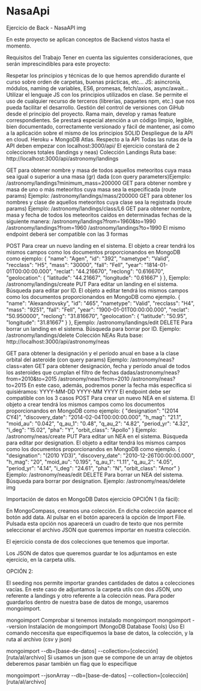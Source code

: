 # NasaApi

Ejercicio de Back - NasaAPI
img

En este proyecto se aplican conceptos de Backend vistos hasta el momento. 

Requisitos del Trabajo
Tener en cuenta las siguientes consideraciones, que serán imprescindibles para este proyecto:

Respetar los principios y técnicas de lo que hemos aprendido durante el curso sobre orden de carpetas, buenas prácticas, etc...
JS: asincronía, módulos, naming de variables, ES6, promesas, fetch/axios, async/await... Utilizar el lenguaje JS con los principios utilizados en clase.
Se permite el uso de cualquier recurso de terceros (librerías, paquetes npm, etc.) que nos pueda facilitar el desarrollo.
Gestión del control de versiones con GiHub desde el principio del proyecto. Rama main, develop y ramas feature correspondientes.
Se prestará especial atención a un código limpio, legible, bien documentado, correctamente versionado y fácil de mantener, así como a la aplicación sobre el mismo de los principios SOLID
Despliegue de la API en cloud. Heroku + MongoDB Atlas.​
Respecto a la API
Todas las rutas de la API deben empezar con localhost:3000/api/
El ejercicio constará de 2 colecciones totales (landings y neas)​
Colección Landings
Ruta base: http://localhost:3000/api/astronomy/landings​

GET para obtener nombre y masa de todos aquellos meteoritos cuya masa sea igual o superior a una masa (gr) dada (con query parameters)​
Ejemplo: /astronomy/landings?minimum_mass=200000​
GET para obtener nombre y masa de uno o más meteoritos cuya masa sea la especificada (route params)​
Ejemplo: /astronomy/landings/mass/200000​
GET para obtener los nombres y clase de aquellos meteoritos cuya clase sea la registrada (route params)​
Ejemplo: /astronomy/landings/class/L6​
GET para obtener nombre, masa y fecha de todos los meteoritos caídos en determinadas fechas de la siguiente manera:​
/astronomy/landings?from=1960&to=1990
/astronomy/landings?from=1960
/astronomy/landings?to=1990
El mismo endpoint deberá ser compatible con las 3 formas


POST Para crear un nuevo landing en el sistema. El objeto a crear tendrá los mismos campos como los documentos proporcionandos en MongoDB como ejemplo:
{
  "name": "Agen",
  "id": "392",
  "nametype": "Valid",
  "recclass": "H5",
  "mass": "30000",
  "fall": "Fell",
  "year": "1814-01-01T00:00:00.000",
  "reclat": "44.216670",
  "reclong": "0.616670",
  "geolocation": { "latitude": "44.21667", "longitude": "0.61667" }
},
Ejemplo: /astronomy/landings/create
PUT Para editar un landing en el sistema. Búsqueda para editar por ID. El objeto a editar tendrá los mismos campos como los documentos proporcionandos en MongoDB como ejemplo.
  {
  "name": "Alexandrovsky",
  "id": "465",
  "nametype": "Valid",
  "recclass": "H4",
  "mass": "9251",
  "fall": "Fell",
  "year": "1900-01-01T00:00:00.000",
  "reclat": "50.950000",
  "reclong": "31.816670",
  "geolocation": { "latitude": "50.95", "longitude": "31.81667" }
},
Ejemplo: /astronomy/landings/edit
DELETE Para borrar un landing en el sistema. Búsqueda para borrar por ID.
Ejemplo: /astronomy/landings/delete​
Colección NEAs
Ruta base: http://localhost:3000/api/astronomy/neas​

GET para obtener la designación y el período anual en base a la clase orbital del asteroide (con query params)​
Ejemplo: /astronomy/neas?class=aten​
GET para obtener designación, fecha y período anual de todos los asteroides que cumplan el filtro de fechas dadas​
/astronomy/neas?from=2010&to=2015
/astronomy/neas?from=2010
/astronomy/neas?to=2015
En este caso, además, podremos poner la fecha más específica si quisiéramos:
YYYY-MM-DD
YYYY-MM
YYYY
El endpoint debe ser compatible con los 3 casos
POST Para crear un nuevo NEA en el sistema. El objeto a crear tendrá los mismos campos como los documentos proporcionandos en MongoDB como ejemplo:
  {
  "designation": "(2014 CY4)",
  "discovery_date": "2014-02-04T00:00:00.000",
  "h_mag": "21.1",
  "moid_au": "0.042",
  "q_au_1": "0.48",
  "q_au_2": "4.82",
  "period_yr": "4.32",
  "i_deg": "15.02",
  "pha": "Y",
  "orbit_class": "Apollo"
}
Ejemplo: /astronomy/neas/create
PUT Para editar un NEA en el sistema. Búsqueda para editar por designation. El objeto a editar tendrá los mismos campos como los documentos proporcionandos en MongoDB como ejemplo.
{
  "designation": "(2010 YD3)",
  "discovery_date": "2010-12-26T00:00:00.000",
  "h_mag": "20",
  "moid_au": "0.195",
  "q_au_1": "1.11",
  "q_au_2": "4.05",
  "period_yr": "4.14",
  "i_deg": "24.61",
  "pha": "N",
  "orbit_class": "Amor"
}
Ejemplo: /astronomy/neas/edit
DELETE Para borrar un NEA del sistema. Búsqueda para borrar por designation.
Ejemplo: /astronomy/neas/delete
img

Importación de datos en MongoDB
Datos ejercicio
OPCIÓN 1 (la fácil):

En MongoCompass, creamos una colección. En dicha colección aparece el botón add data. Al pulsar en el botón aparecerá la opción de Import File. Pulsada esta opción nos aparecerá un cuadro de texto que nos permite seleccionar el archivo JSON que queremos importar en nuestra colección.

El ejercicio consta de dos colecciones que tenemos que importar.

Los JSON de datos que queremos guardar te los adjuntamos en este ejercicio, en la carpeta utils.

OPCIÓN 2:

El seeding nos permite importar grandes cantidades de datos a colecciones vacías. En este caso de adjuntamos la carpeta utils con dos JSON, uno referente a landings y otro referente a la colección neas. Para poder guardarlos dentro de nuestra base de datos de mongo, usaremos mongoimport.

mongoimport
Comprobar si tenemos instalado mongoimport
mongoimport --version
Instalación de mongoimport (MongoDB Database Tools)
Uso
El comando neccesita que especifiquemos la base de datos, la colección, y la ruta al archivo (csv y json)

mongoimport --db=[base-de-datos] --collection=[colección] [ruta/al/archivo]
Si usamos un json que se compone de un array de objetos deberemos pasar también un flag que lo especifique

mongoimport --jsonArray --db=[base-de-datos] --collection=[colección] [ruta/al/archivo]
